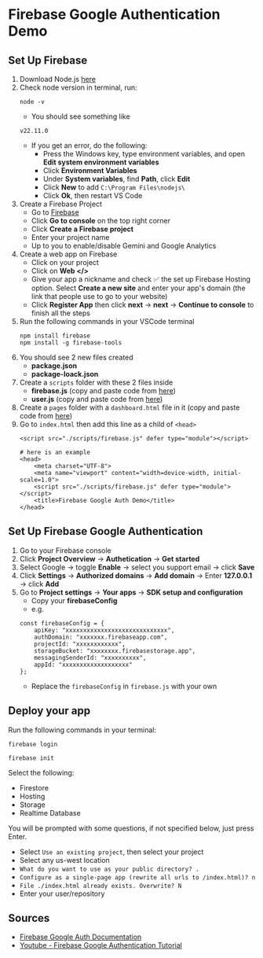 # Firebase Google Authentication Demo

## Set Up Firebase
1. Download Node.js [here](https://nodejs.org/en/download)
2. Check node version in terminal, run:
    ```
    node -v
    ```
    - You should see something like
    ```
    v22.11.0
    ```
    - If you get an error, do the following:
        - Press the Windows key, type environment variables, and open **Edit system environment variables**
        - Click **Environment Variables**
        - Under **System variables**, find **Path**, click **Edit**
        - Click **New** to add ```C:\Program Files\nodejs\```
        - Click **Ok**, then restart VS Code
3. Create a Firebase Project
    - Go to [Firebase](https://firebase.google.com/)
    - Click **Go to console** on the top right corner
    - Click **Create a Firebase project**
    - Enter your project name
    - Up to you to enable/disable Gemini and Google Analytics
4. Create a web app on Firebase
    - Click on your project
    - Click on **Web </>**
    - Give your app a nickname and check ✅ the set up Firebase Hosting option. Select **Create a new site** and enter your app's domain (the link that people use to go to your website)
    - Click **Register App** then click **next** -> **next** -> **Continue to console** to finish all the steps
5. Run the following commands in your VSCode terminal<br>
    ```
    npm install firebase
    npm install -g firebase-tools
    ```
6. You should see 2 new files created
    - **package.json**
    - **package-loack.json**
7. Create a ```scripts``` folder with these 2 files inside
    - **firebase.js** (copy and paste code from [here](scripts/firebase.js))
    - **user.js** (copy and paste code from [here](scripts/user.js))
8. Create a ```pages``` folder with a ```dashboard.html``` file in it (copy and paste code from [here](pages/dashboard.html))
9. Go to ```index.html``` then add this line as a child of ```<head>```
    ```
    <script src="./scripts/firebase.js" defer type="module"></script>
    ```
    ```
    # here is an example
    <head>
        <meta charset="UTF-8">
        <meta name="viewport" content="width=device-width, initial-scale=1.0">
        <script src="./scripts/firebase.js" defer type="module"></script>
        <title>Firebase Google Auth Demo</title>
    </head>
    ```

## Set Up Firebase Google Authentication
1. Go to your Firebase console
2. Click **Project Overview** -> **Authetication** -> **Get started**
3. Select Google -> toggle **Enable** -> select you support email -> click **Save**
4. Click **Settings** -> **Authorized domains** -> **Add domain** -> Enter **127.0.0.1** -> click **Add** 
5. Go to **Project settings** -> **Your apps** -> **SDK setup and configuration**
    - Copy your **firebaseConfig**
    - e.g.
    ```
    const firebaseConfig = {
        apiKey: "xxxxxxxxxxxxxxxxxxxxxxxxxxxxx",
        authDomain: "xxxxxxx.firebaseapp.com",
        projectId: "xxxxxxxxxxxx",
        storageBucket: "xxxxxxxx.firebasestorage.app",
        messagingSenderId: "xxxxxxxxxx",
        appId: "xxxxxxxxxxxxxxxxxxx"
    };
    ```
    - Replace the ```firebaseConfig``` in ```firebase.js``` with your own

## Deploy your app
Run the following commands in your terminal:
```
firebase login
```
```
firebase init
```
Select the following:
- Firestore
- Hosting
- Storage
- Realtime Database

You will be prompted with some questions, if not specified below, just press Enter.
- Select ```Use an existing project```, then select your project
- Select any us-west location
- ```What do you want to use as your public directory? .```
- ```Configure as a single-page app (rewrite all urls to /index.html)? n```
- ```File ./index.html already exists. Overwrite? N```
- Enter your user/repository

## Sources
- [Firebase Google Auth Documentation](https://firebase.google.com/docs/auth/web/google-signin)
- [Youtube - Firebase Google Authentication Tutorial](https://www.youtube.com/watch?v=Uhbn1KmiNbg)
